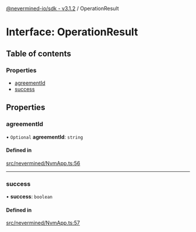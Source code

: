 [@nevermined-io/sdk - v3.1.2](../code-reference.md) / OperationResult

# Interface: OperationResult

## Table of contents

### Properties

- [agreementId](OperationResult.md#agreementid)
- [success](OperationResult.md#success)

## Properties

### agreementId

• `Optional` **agreementId**: `string`

#### Defined in

[src/nevermined/NvmApp.ts:56](https://github.com/nevermined-io/sdk-js/blob/6b4486ecca78fa881cb604506453077da39efd8e/src/nevermined/NvmApp.ts#L56)

---

### success

• **success**: `boolean`

#### Defined in

[src/nevermined/NvmApp.ts:57](https://github.com/nevermined-io/sdk-js/blob/6b4486ecca78fa881cb604506453077da39efd8e/src/nevermined/NvmApp.ts#L57)
